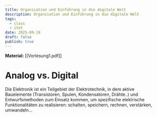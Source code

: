 ```yaml
---
title: Organisation und Einführung in die digitale Welt
description: Organisation und Einführung in die digitale Welt
tags:
  - class
  - itet
date: 2025-09-19
draft: false
publish: true
---
```

**Material:** [[Vorlesung1.pdf]]

# Analog vs. Digital
Die Elektronik ist ein Teilgebiet der Elektrotechnik, in dem aktive Bauelemente (Transistoren, Spulen, Kondensatoren, Drähte..) und Entwurfsmethoden zum Einsatz kommen, um spezifische elektrische Funktionalitäten zu realisieren: schalten, speichern, rechnen, verstärken, umwandeln...